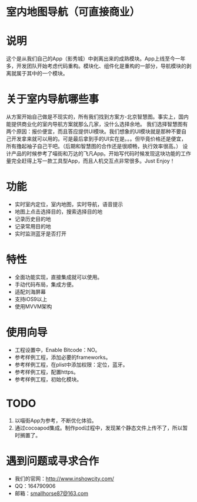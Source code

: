 # 室内地图导航（可直接商业）

# 说明
这个是从我们自己的App（影秀城）中剥离出来的成熟模块。App上线至今一年多，开发团队开始考虑代码重构。模块化、组件化是重构的一部分，导航模块的剥离就属于其中的一个模块。

# 关于室内导航哪些事
从方案开始自己做是不现实的，所有我们找到方案方-北京智慧图。事实上，国内能提供商业化的室内导航方案就那么几家，没什么选择余地。
我们选择智慧图有两个原因：报价便宜，而且答应提供UI模块。我们想象的UI模块就是那种不要自己开发拿来就可以用的。可是最后拿到手的UI实在是。。。但毕竟价格还是便宜，所有撸起袖子自己干吧。（后期和智慧图的合作还是很顺畅，执行效率很高。）
设计产品的时候参考了喵街和万达的飞凡App。开始写代码时候发现这块功能的工作量完全赶得上写一款工具型App，而且人机交互点非常很多。Just Enjoy！

# 功能
- 实时室内定位，室内地图，实时导航，语音提示
- 地图上点击选择目的，搜索选择目的地
- 记录历史目的地
- 记录常用目的地
- 实时监测蓝牙是否打开

# 特性

- 全面功能实现，直接集成就可以使用。
- 手动代码布局，集成方便。
- 适配刘海屏幕
- 支持iOS9以上
- 使用MVVM架构

# 使用向导
- 工程设置中，Enable Bitcode：NO。
- 参考样例工程，添加必要的frameworks。
- 参考样例工程，在plist中添加权限：定位，蓝牙。
- 参考样例工程，配置https。
- 参考样例工程，初始化模块。


# TODO
1. 以喵街App为参考，不断优化体验。
2. 通过cocoapod集成。制作pod过程中，发现某个静态文件上传不了，所以暂时搁置了。

# 遇到问题或寻求合作
- 我们的官网：http://www.inshowcity.com/
- QQ：164790906
- 邮箱：smallhorse87@163.com
